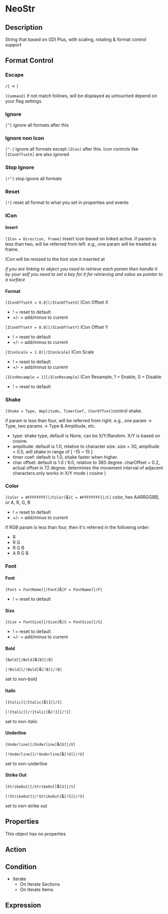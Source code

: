# NeoStr

## Description

String that based on GDI Plus, with scaling, rotating & format control support

## Format Control

### Escape

`/[` -> `[`

`[Command]` if not match follows, will be displayed as untouched
	depend on your flag settings

### Ignore

`[^]` ignore all formats after this

### Ignore non Icon

`[^-]` ignore all formats except `[ICon]` after this. icon controls like `[IConOffsetX]` are also ignored

### Stop Ignore

`[!^]` stop ignore all formats

### Reset

`[!]` reset all format to what you set in properties and events

### ICon

#### Insert

`[ICon = Direction, Frame]`	insert icon based on linked active.	if param is less than two, will be referred from left. e.g., one param will be treated as frame.

ICon will be resized to the font size it inserted at
	
*if you are linking to object you need to retrieve each param then handle it by your self you need to set a key for it for retrieving and value as pointer to a surface*

#### Format

`[IConOffsetX = 0.0][/IConOffsetX]`	ICon Offset X
- ! = reset to default
- +/- = add/minus to current

`[IConOffsetY = 0.0][/IConOffsetY]`	ICon Offset Y
- ! = reset to default
- +/- = add/minus to current

`[IConScale = 1.0][/IConScale]`	ICon Scale
- ! = reset to default
- +/- = add/minus to current

`[IConResample = 1][/IConResample]` ICon Resample, 1 = Enable, 0 = Disable
- ! = reset to default

### Shake

`[Shake = Type, Amplitude, TimerCoef, CharOffset]`control shake.

if param is less than four, will be referred from right.
e.g., one param -> Type, two params -> Type & Amplitude, etc.

- type: shake type, default is None, can be X/Y/Random. X/Y is based on cosine.
- amplitude: default is 1.0, relative to character size. size = 30, amplitude = 0.5, will shake in range of [ -15 ~ 15 ]
- timer coef: default is 1.0, shake faster when higher.
- char offset: default is 1.0 / 6.0, relative to 360 degree. charOffset = 0.2, actual offset is 72 degree. determines the movement interval of adjacent characters.only works in X/Y mode ( cosine )

### Color

`[Color = #FFFFFFFF][/Color]`&`[C = #FFFFFFFF][/C]`	color, hex AARRGGBB, or A, R, G, B

- ! = reset to default
- +/- = add/minus to current

if RGB param is less than four, then it's referred in the following order:

- R
- R G
- R G B
- A R G B

### Font

#### Font

`[Font = FontName][/Font]`&`[F = FontName][/F]`
- ! = reset to default

#### Size

`[Size = FontSize][/Size]`&`[S = FontSize][/S]`
- ! = reset to default
- +/- = add/minus to current

#### Bold

`[Bold][/Bold]`&`[B][/B]`

`[!Bold][/!Bold]`&`[!B][/!B]`

set to non-bold

#### Italic

`[Italic][/Italic]`&`[I][/I]`

`[!Italic][/!Italic]`&`[!I][/!I]`

set to non-italic

#### Underline

`[Underline][/Underline]`&`[U][/U]`

`[!Underline][/!Underline]`&`[!U][/!U]`

set to non-underline

#### Strike Out

`[StrikeOut][/StrikeOut]`&`[S][/S]`

`[!StrikeOut][/!StrikeOut]`&`[!S][/!S]`

set to non-strike out

## Properties

This object has no properties

## Action

## Condition

- Iterate
  - On Iterate Sections
  - On Iterate Items

## Expression
